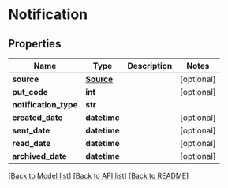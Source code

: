 # Notification

## Properties
Name | Type | Description | Notes
------------ | ------------- | ------------- | -------------
**source** | [**Source**](Source.md) |  | [optional] 
**put_code** | **int** |  | [optional] 
**notification_type** | **str** |  | 
**created_date** | **datetime** |  | [optional] 
**sent_date** | **datetime** |  | [optional] 
**read_date** | **datetime** |  | [optional] 
**archived_date** | **datetime** |  | [optional] 

[[Back to Model list]](../README.md#documentation-for-models) [[Back to API list]](../README.md#documentation-for-api-endpoints) [[Back to README]](../README.md)


